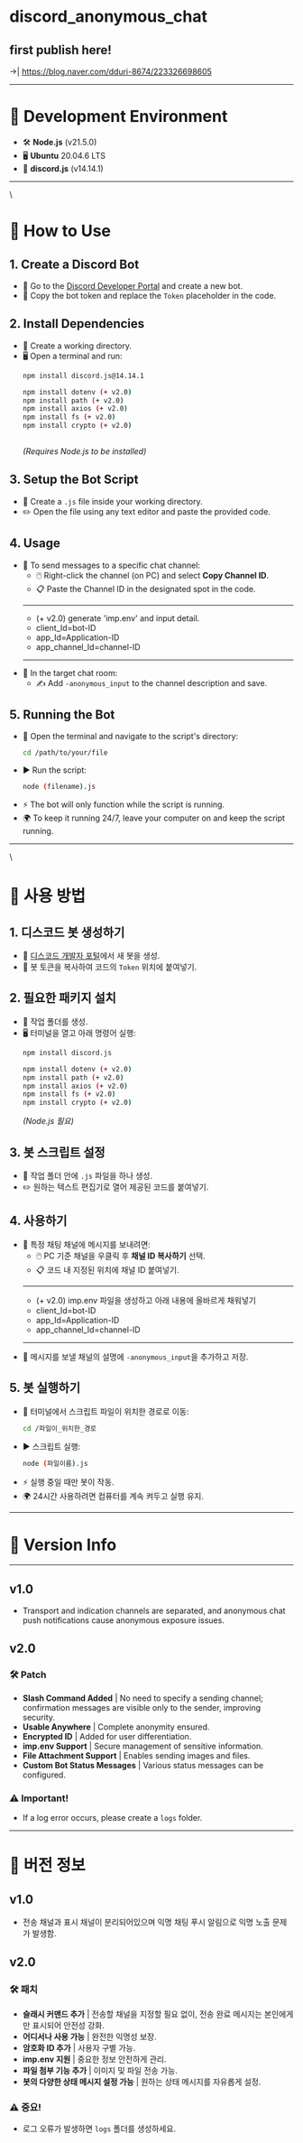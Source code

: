# discord_anonymous_chat

## first publish here! 
 ->| https://blog.naver.com/dduri-8674/223326698605


---

# 🚀 Development Environment
- 🛠️ **Node.js** (v21.5.0)
- 🖥️ **Ubuntu** 20.04.6 LTS
- 💬 **discord.js** (v14.14.1)

---

<Eng>\
# 🚀 How to Use

## 1. Create a Discord Bot
- 🔗 Go to the [Discord Developer Portal](https://discord.com/developers/applications) and create a new bot.
- 🔑 Copy the bot token and replace the `Token` placeholder in the code.

## 2. Install Dependencies
- 📂 Create a working directory.
- 🖥️ Open a terminal and run:
  ```sh
  npm install discord.js@14.14.1

  npm install dotenv (+ v2.0)
  npm install path (+ v2.0)
  npm install axios (+ v2.0)
  npm install fs (+ v2.0)
  npm install crypto (+ v2.0)
 
  ```
  *(Requires Node.js to be installed)*

## 3. Setup the Bot Script
- 📜 Create a `.js` file inside your working directory.
- ✏️ Open the file using any text editor and paste the provided code.

## 4. Usage
- 💬 To send messages to a specific chat channel:
  - 🖱️ Right-click the channel (on PC) and select **Copy Channel ID**.
  - 📋 Paste the Channel ID in the designated spot in the code.
  -----------
  - (+ v2.0) generate 'imp.env' and input detail.
  - client_Id=bot-ID
  - app_Id=Application-ID
  - app_channel_Id=channel-ID
  -----------
- 📌 In the target chat room:
  - ✍️ Add `-anonymous_input` to the channel description and save.

## 5. Running the Bot
- 🔄 Open the terminal and navigate to the script's directory:
  ```sh
  cd /path/to/your/file
  ```
- ▶️ Run the script:
  ```sh
  node (filename).js
  ```
- ⚡ The bot will only function while the script is running.
- 🌍 To keep it running 24/7, leave your computer on and keep the script running.


--------------------------------------------------------
<Kor>\
# 🚀 사용 방법

## 1. 디스코드 봇 생성하기
- 🔗 [디스코드 개발자 포털](https://discord.com/developers/applications)에서 새 봇을 생성.
- 🔑 봇 토큰을 복사하여 코드의 `Token` 위치에 붙여넣기.

## 2. 필요한 패키지 설치
- 📂 작업 폴더를 생성.
- 🖥️ 터미널을 열고 아래 명령어 실행:
  ```sh
  npm install discord.js

  npm install dotenv (+ v2.0)
  npm install path (+ v2.0)
  npm install axios (+ v2.0)
  npm install fs (+ v2.0)
  npm install crypto (+ v2.0)
  ```
  *(Node.js 필요)*

## 3. 봇 스크립트 설정
- 📜 작업 폴더 안에 `.js` 파일을 하나 생성.
- ✏️ 원하는 텍스트 편집기로 열어 제공된 코드를 붙여넣기.

## 4. 사용하기
- 💬 특정 채팅 채널에 메시지를 보내려면:
  - 🖱️ PC 기준 채널을 우클릭 후 **채널 ID 복사하기** 선택.
  - 📋 코드 내 지정된 위치에 채널 ID 붙여넣기.
  -----------
  - (+ v2.0) imp.env 파일을 생성하고 아래 내용에 올바르게 채워넣기
  - client_Id=bot-ID
  - app_Id=Application-ID
  - app_channel_Id=channel-ID
  -----------
- 📌 메시지를 보낼 채널의 설명에 `-anonymous_input`을 추가하고 저장.

## 5. 봇 실행하기
- 🔄 터미널에서 스크립트 파일이 위치한 경로로 이동:
  ```sh
  cd /파일이_위치한_경로
  ```
- ▶️ 스크립트 실행:
  ```sh
  node (파일이름).js
  ```
- ⚡ 실행 중일 때만 봇이 작동.
- 🌍 24시간 사용하려면 컴퓨터를 계속 켜두고 실행 유지.

--------------------------------------------------------

# 🚀 Version Info

---

## v1.0
- Transport and indication channels are separated, and anonymous chat push notifications cause anonymous exposure issues.

## v2.0
### 🛠 Patch
- **Slash Command Added** | No need to specify a sending channel; confirmation messages are visible only to the sender, improving security.
- **Usable Anywhere** | Complete anonymity ensured.
- **Encrypted ID** | Added for user differentiation.
- **imp.env Support** | Secure management of sensitive information.
- **File Attachment Support** | Enables sending images and files.
- **Custom Bot Status Messages** | Various status messages can be configured.

### ⚠ Important!
- If a log error occurs, please create a `logs` folder.

---

# 🚀 버전 정보

## v1.0
- 전송 채널과 표시 채널이 분리되어있으며 익명 채팅 푸시 알림으로 익명 노출 문제가 발생함.

## v2.0
### 🛠 패치
- **슬래시 커맨드 추가** | 전송할 채널을 지정할 필요 없이, 전송 완료 메시지는 본인에게만 표시되어 안전성 강화.
- **어디서나 사용 가능** | 완전한 익명성 보장.
- **암호화 ID 추가** | 사용자 구별 가능.
- **imp.env 지원** | 중요한 정보 안전하게 관리.
- **파일 첨부 기능 추가** | 이미지 및 파일 전송 가능.
- **봇의 다양한 상태 메시지 설정 가능** | 원하는 상태 메시지를 자유롭게 설정.

### ⚠ 중요!
- 로그 오류가 발생하면 `logs` 폴더를 생성하세요.


